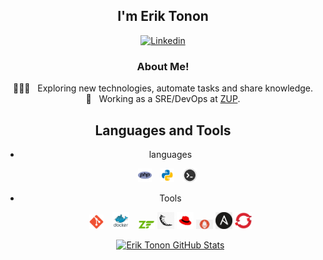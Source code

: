 
<div align="center">
<h2>I'm Erik Tonon</h2>

[![Linkedin](https://img.shields.io/badge/Erik%20-blue?style=flat-square&logo=Linkedin&logoColor=white)](https://www.linkedin.com/in/erik-tonon-83817b145/)



<h3>  About Me!</h3>

  🙋🏻‍♂️ &nbsp; Exploring new technologies, automate tasks and share knowledge.  
  💼 &nbsp; Working as a SRE/DevOps at [ZUP](https://www.zup.com.br/).

## Languages and Tools

- languages
    <p float="left">
      <img width="22px" style="margin-right: 10px;" src="https://raw.githubusercontent.com/eriktonon/eriktonon/master/resources/images/php.png"/>
      <img width="22px" style="margin-right: 10px;" src="https://raw.githubusercontent.com/eriktonon/eriktonon/master/resources/images/python.png"/>
      <img width="22px" style="margin-right: 10px;" src="https://raw.githubusercontent.com/eriktonon/eriktonon/master/resources/images/shell.jpg"/>
    </p>
    
- Tools
    <p float="left">
      <img width="23px" style="margin-right: 10px;" src="https://raw.githubusercontent.com/eriktonon/eriktonon/master/resources/images/git.png"/>
      <img width="27px" style="margin-right: 10px;" src="https://raw.githubusercontent.com/eriktonon/eriktonon/master/resources/images/docker.png"/>
      <img width="27px" style="margin-inside: 10px;" src="https://raw.githubusercontent.com/eriktonon/eriktonon/master/resources/images/zend.png"/>
      <img width="27px" style="margin-inside: 10px;" src="https://raw.githubusercontent.com/eriktonon/eriktonon/master/resources/images/flask.png"/>
      <img width="27px" style="margin-inside: 10px;" src="https://raw.githubusercontent.com/eriktonon/eriktonon/master/resources/images/linux.png"/>
      <img width="27px" style="margin-inside: 10px;" src="https://raw.githubusercontent.com/eriktonon/eriktonon/master/resources/images/prometheus.png"/>
      <img width="27px" style="margin-inside: 10px;" src="https://raw.githubusercontent.com/eriktonon/eriktonon/master/resources/images/ansible.png"/>
      <img width="27px" style="margin-inside: 10px;" src="https://raw.githubusercontent.com/eriktonon/eriktonon/master/resources/images/openshift.png"/>
      
    </p>
    
    [![Erik Tonon GitHub Stats](https://github-readme-stats.vercel.app/api?username=eriktonon&show_icons=true)](https://github.com/eriktonon)

